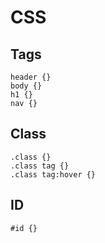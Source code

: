 # CSS

## Tags

    header {}
    body {}
    h1 {}
    nav {}
    
## Class

    .class {}
    .class tag {}
    .class tag:hover {}

## ID

    #id {}
